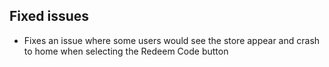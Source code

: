## Fixed issues
- Fixes an issue where some users would see the store appear and crash to home when selecting the Redeem Code button